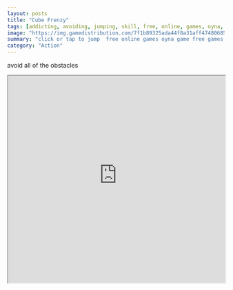 ```yaml
---
layout: posts
title: "Cube Frenzy"
tags: [addicting, avoiding, jumping, skill, free, online, games, oyna, game, free, games, play, play, games]
image: "https://img.gamedistribution.com/7f1b89325ada44f8a31aff47480685c0.jpg"
summary: "click or tap to jump  free online games oyna game free games play play games"
category: "Action"
---
```


avoid all of the obstacles

<iframe width="100%" height="480px;" src="https://html5.gamedistribution.com/7f1b89325ada44f8a31aff47480685c0/"></iframe>